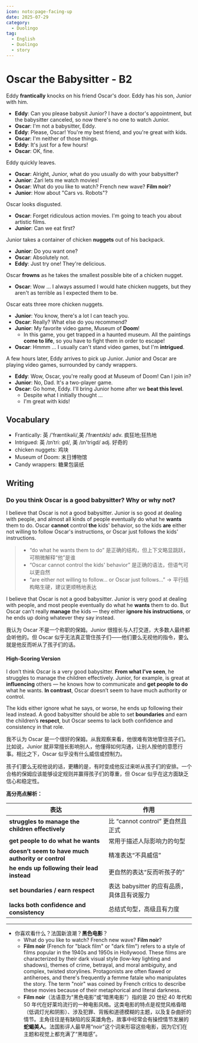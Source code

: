 ```yaml
---
icon: noto:page-facing-up
date: 2025-07-29
category:
  - Duolingo
tag:
  - English
  - Duolingo
  - story
---
```


# Oscar the Babysitter - B2

Eddy **frantically** knocks on his friend Oscar's door. Eddy has his son, Junior with him.

- **Eddy**: Can you please babysit Junior? I have a doctor's appointment, but the babysitter canceled, so now there's no one to watch Junior.
- **Oscar**: I'm not a babysitter, Eddy.
- **Eddy**: Please, Oscar! You're my best friend, and you're great with kids.
- **Oscar**: I'm neither of those things.
- **Eddy**: It's just for a few hours!
- **Oscar**: OK, fine.

Eddy quickly leaves.

- **Oscar**: Alright, Junior, what do you usually do with your babysitter?
- **Junior**: Zari lets me watch movies!
- **Oscar**: What do you like to watch? French new wave? **Film noir**?
- **Junior**: How about "Cars vs. Robots"?

Oscar looks disgusted.

- **Oscar**: Forget ridiculous action movies. I'm going to teach you about artistic films.
- **Junior**: Can we eat first?

Junior takes a container of chicken **nuggets** out of his backpack.

- **Junior**: Do you want one?
- **Oscar**: Absolutely not.
- **Eddy**: Just try one! They're delicious.

Oscar **frowns** as he takes the smallest possible bite of a chicken nugget.

- **Oscar**: Wow ... I always assumed I would hate chicken nuggets, but they aren't as terrible as I expected them to be.

Oscar eats three more chicken nuggets.

- **Junior**: You know, there's a lot I can teach you.
- **Oscar**: Really? What else do you recommend?
- **Junior**: My favorite video game, Museum of **Doom**!
  - In this game, you get trapped in a haunted museum. All the paintings **come to life**, so you have to fight them in order to escape!
- **Oscar**: Hmmm ... I usually can't stand video games, but I'm **intrigued**.

A few hours later, Eddy arrives to pick up Junior. Junior and Oscar are playing video games, surrounded by candy wrappers.

- **Eddy**: Wow, Oscar, you're really good at Museum of Doom! Can I join in?
- **Junior**: No, Dad. It's a two-player game.
- **Oscar**: Go home, Eddy. I'll bring Junior home after we **beat this level**.
  - Despite what I initially thought ...
  - I'm great with kids!

## Vocabulary

- Frantically: 英 /'fræntikəli/,美 /ˈfræntɪklɪ/ adv. 疯狂地;狂热地
- Intrigued: 英 /ɪnˈtri: gd/, 美 /ɪn'triɡd/ adj. 好奇的
- chicken nuggets: 鸡块
- Museum of Doom: 末日博物馆
- Candy wrappers: 糖果包装纸

## Writing

### Do you think Oscar is a good babysitter? Why or why not?

I believe that Oscar is not a good babysitter. Junior is so good at dealing with people, and almost all kinds of people eventually do what he **wants** them to do. Oscar **cannot** control **the** kids' behavior, so the kids **are** either not willing to follow Oscar's instructions, or Oscar just follows the kids' instructions.

> - “do what he wants them to do” 是正确的结构，但上下文略显跳跃，可稍微解释“他”是谁
> - “Oscar cannot control the kids' behavior” 是正确的语法，但语气可以更自然
> - “are either not willing to follow… or Oscar just follows…” → 平行结构略生硬，建议更顺畅地表达

I believe that Oscar is not a good babysitter. Junior is very good at dealing with people, and most people eventually do what he **wants** them to do. But Oscar can’t really **manage** the kids — they either **ignore his instructions**, or he ends up doing whatever they say instead.

我认为 Oscar 不是一个称职的保姆。Junior 很擅长与人打交道，大多数人最终都会听他的。但 Oscar 似乎无法真正管住孩子们——他们要么无视他的指令，要么就是他反而听从了孩子们的话。

#### **High-Scoring Version**

I don’t think Oscar is a very good babysitter. **From what I’ve seen**, he struggles to manage the children effectively. Junior, for example, is great at **influencing** others — he knows how to communicate and **get people to do** what he wants. **In contrast**, Oscar doesn’t seem to have much authority or control.

The kids either ignore what he says, or worse, he ends up following their lead instead. A good babysitter should be able to set **boundaries** and earn the children’s **respect**, but Oscar seems to lack both confidence and consistency in that role.

我不认为 Oscar 是一个很好的保姆。从我观察来看，他很难有效地管住孩子们。比如说，Junior 就非常擅长影响别人，他懂得如何沟通，让别人按他的意愿行事。相比之下，Oscar 似乎没有什么威信或控制力。

孩子们要么无视他说的话，更糟的是，有时变成他反过来听从孩子们的安排。一个合格的保姆应该能够设定规则并赢得孩子们的尊重，但 Oscar 似乎在这方面缺乏信心和稳定性。

**高分亮点解析：**

| 表达                                               | 作用                                       |
| -------------------------------------------------- | ------------------------------------------ |
| **struggles to manage the children effectively**   | 比 “cannot control” 更自然且正式           |
| **get people to do what he wants**                 | 常用于描述人际影响力的句型                 |
| **doesn’t seem to have much authority or control** | 精准表达“不具威信”                         |
| **he ends up following their lead instead**        | 更自然的表达“反而听孩子的”                 |
| **set boundaries / earn respect**                  | 表达 babysitter 的应有品质，具体且有说服力 |
| **lacks both confidence and consistency**          | 总结式句型，高级且有力度                   |

---

- 你喜欢看什么？法国新浪潮？**黑色电影**？
  - What do you like to watch? French new wave? **Film noir**?
  - **Film noir** (French for "black film" or "dark film") refers to a style of films popular in the 1940s and 1950s in Hollywood. These films are characterized by their dark visual style (low-key lighting and shadows), themes of crime, betrayal, and moral ambiguity, and complex, twisted storylines. Protagonists are often flawed or antiheroes, and there's frequently a femme fatale who manipulates the story. The term "noir" was coined by French critics to describe these movies because of their metaphorical and literal darkness.
  - **Film noir**（法语意为“黑色电影”或“暗黑电影”）指的是 20 世纪 40 年代和 50 年代在好莱坞流行的一种电影风格。这类电影的特点是视觉风格昏暗（低调灯光和阴影）、涉及犯罪、背叛和道德模糊的主题，以及复杂曲折的情节。主角往往是有缺陷的反英雄角色，故事中经常会有操控情节发展的**蛇蝎美人**。法国影评人最早用“noir”这个词来形容这些电影，因为它们在主题和视觉上都充满了“黑暗感”。
